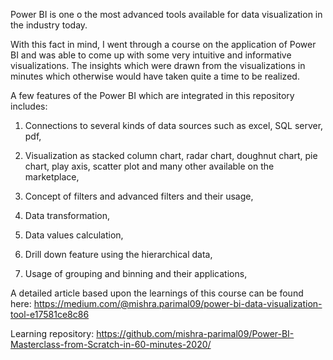 Power BI is one o the most advanced tools available for data visualization in the industry today. 

With this fact in mind, I went through a course on the application of Power BI and was able to come up with some very intuitive and informative visualizations. The insights which were drawn from the visualizations in minutes which otherwise would have taken quite a time to be realized.

A few features of the Power BI which are integrated in this repository includes:

1. Connections to several kinds of data sources such as excel, SQL server, pdf,

2. Visualization as stacked column chart, radar chart, doughnut chart, pie chart, play axis, scatter plot and many other available on the marketplace,

3. Concept of filters and advanced filters and their usage,

4. Data transformation,

5. Data values calculation,

6. Drill down feature using the hierarchical data,

7. Usage of grouping and binning and their applications,

A detailed article based upon the learnings of this course can be found here: https://medium.com/@mishra.parimal09/power-bi-data-visualization-tool-e17581ce8c86



Learning repository: https://github.com/mishra-parimal09/Power-BI-Masterclass-from-Scratch-in-60-minutes-2020/
